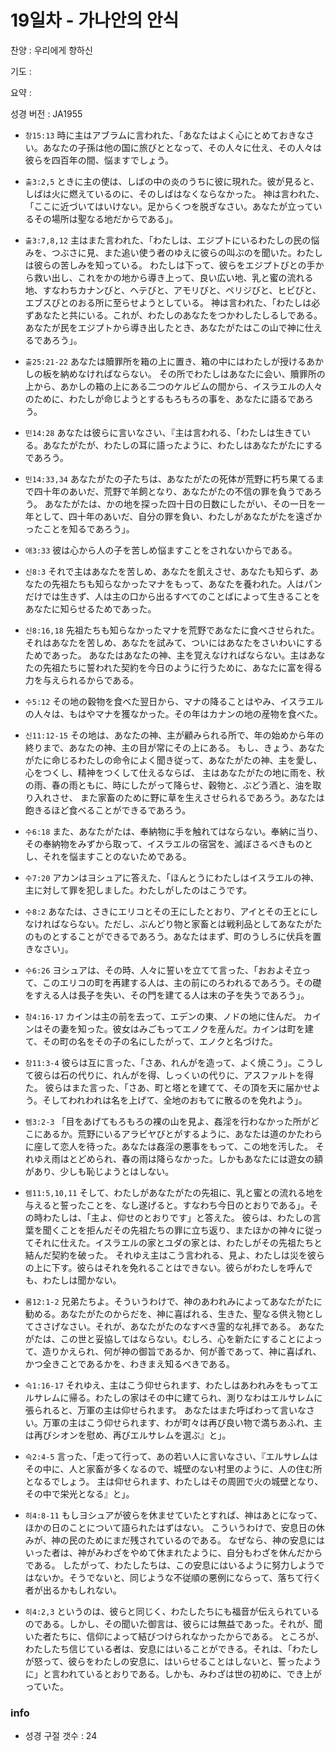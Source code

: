# 19일차 - 가나안의 안식

찬양 : 우리에게 향하신

기도 : 

요약 : 

성경 버전 : JA1955

- `창15:13` 時に主はアブラムに言われた、「あなたはよく心にとめておきなさい。あなたの子孫は他の国に旅びととなって、その人々に仕え、その人々は彼らを四百年の間、悩ますでしょう。

- `출3:2,5` ときに主の使は、しばの中の炎のうちに彼に現れた。彼が見ると、しばは火に燃えているのに、そのしばはなくならなかった。 神は言われた、「ここに近づいてはいけない。足からくつを脱ぎなさい。あなたが立っているその場所は聖なる地だからである」。

- `출3:7,8,12` 主はまた言われた、「わたしは、エジプトにいるわたしの民の悩みを、つぶさに見、また追い使う者のゆえに彼らの叫ぶのを聞いた。わたしは彼らの苦しみを知っている。 わたしは下って、彼らをエジプトびとの手から救い出し、これをかの地から導き上って、良い広い地、乳と蜜の流れる地、すなわちカナンびと、ヘテびと、アモリびと、ペリジびと、ヒビびと、エブスびとのおる所に至らせようとしている。 神は言われた、「わたしは必ずあなたと共にいる。これが、わたしのあなたをつかわしたしるしである。あなたが民をエジプトから導き出したとき、あなたがたはこの山で神に仕えるであろう」。

- `출25:21-22` あなたは贖罪所を箱の上に置き、箱の中にはわたしが授けるあかしの板を納めなければならない。 その所でわたしはあなたに会い、贖罪所の上から、あかしの箱の上にある二つのケルビムの間から、イスラエルの人々のために、わたしが命じようとするもろもろの事を、あなたに語るであろう。

- `민14:28` あなたは彼らに言いなさい、『主は言われる、「わたしは生きている。あなたがたが、わたしの耳に語ったように、わたしはあなたがたにするであろう。

- `민14:33,34` あなたがたの子たちは、あなたがたの死体が荒野に朽ち果てるまで四十年のあいだ、荒野で羊飼となり、あなたがたの不信の罪を負うであろう。 あなたがたは、かの地を探った四十日の日数にしたがい、その一日を一年として、四十年のあいだ、自分の罪を負い、わたしがあなたがたを遠ざかったことを知るであろう」。

- `애3:33` 彼は心から人の子を苦しめ悩ますことをされないからである。

- `신8:3` それで主はあなたを苦しめ、あなたを飢えさせ、あなたも知らず、あなたの先祖たちも知らなかったマナをもって、あなたを養われた。人はパンだけでは生きず、人は主の口から出るすべてのことばによって生きることをあなたに知らせるためであった。

- `신8:16,18` 先祖たちも知らなかったマナを荒野であなたに食べさせられた。それはあなたを苦しめ、あなたを試みて、ついにはあなたをさいわいにするためであった。 あなたはあなたの神、主を覚えなければならない。主はあなたの先祖たちに誓われた契約を今日のように行うために、あなたに富を得る力を与えられるからである。

- `수5:12` その地の穀物を食べた翌日から、マナの降ることはやみ、イスラエルの人々は、もはやマナを獲なかった。その年はカナンの地の産物を食べた。

- `신11:12-15` その地は、あなたの神、主が顧みられる所で、年の始めから年の終りまで、あなたの神、主の目が常にその上にある。 もし、きょう、あなたがたに命じるわたしの命令によく聞き従って、あなたがたの神、主を愛し、心をつくし、精神をつくして仕えるならば、 主はあなたがたの地に雨を、秋の雨、春の雨ともに、時にしたがって降らせ、穀物と、ぶどう酒と、油を取り入れさせ、 また家畜のために野に草を生えさせられるであろう。あなたは飽きるほど食べることができるであろう。

- `수6:18` また、あなたがたは、奉納物に手を触れてはならない。奉納に当り、その奉納物をみずから取って、イスラエルの宿営を、滅ぼさるべきものとし、それを悩ますことのないためである。

- `수7:20` アカンはヨシュアに答えた、「ほんとうにわたしはイスラエルの神、主に対して罪を犯しました。わたしがしたのはこうです。

- `수8:2` あなたは、さきにエリコとその王にしたとおり、アイとその王とにしなければならない。ただし、ぶんどり物と家畜とは戦利品としてあなたがたのものとすることができるであろう。あなたはまず、町のうしろに伏兵を置きなさい」。

- `수6:26` ヨシュアは、その時、人々に誓いを立てて言った、「おおよそ立って、このエリコの町を再建する人は、主の前にのろわれるであろう。その礎をすえる人は長子を失い、その門を建てる人は末の子を失うであろう」。

- `창4:16-17` カインは主の前を去って、エデンの東、ノドの地に住んだ。 カインはその妻を知った。彼女はみごもってエノクを産んだ。カインは町を建て、その町の名をその子の名にしたがって、エノクと名づけた。

- `창11:3-4` 彼らは互に言った、「さあ、れんがを造って、よく焼こう」。こうして彼らは石の代りに、れんがを得、しっくいの代りに、アスファルトを得た。 彼らはまた言った、「さあ、町と塔とを建てて、その頂を天に届かせよう。そしてわれわれは名を上げて、全地のおもてに散るのを免れよう」。

- `렘3:2-3` 「目をあげてもろもろの裸の山を見よ、姦淫を行わなかった所がどこにあるか。荒野にいるアラビヤびとがするように、あなたは道のかたわらに座して恋人を待った。あなたは姦淫の悪事をもって、この地を汚した。 それゆえ雨はとどめられ、春の雨は降らなかった。しかもあなたには遊女の額があり、少しも恥じようとはしない。

- `렘11:5,10,11` そして、わたしがあなたがたの先祖に、乳と蜜との流れる地を与えると誓ったことを、なし遂げると。すなわち今日のとおりである」。その時わたしは、「主よ、仰せのとおりです」と答えた。 彼らは、わたしの言葉を聞くことを拒んだその先祖たちの罪に立ち返り、またほかの神々に従ってそれに仕えた。イスラエルの家とユダの家とは、わたしがその先祖たちと結んだ契約を破った。 それゆえ主はこう言われる、見よ、わたしは災を彼らの上に下す。彼らはそれを免れることはできない。彼らがわたしを呼んでも、わたしは聞かない。

- `롬12:1-2` 兄弟たちよ。そういうわけで、神のあわれみによってあなたがたに勧める。あなたがたのからだを、神に喜ばれる、生きた、聖なる供え物としてささげなさい。それが、あなたがたのなすべき霊的な礼拝である。 あなたがたは、この世と妥協してはならない。むしろ、心を新たにすることによって、造りかえられ、何が神の御旨であるか、何が善であって、神に喜ばれ、かつ全きことであるかを、わきまえ知るべきである。

- `슥1:16-17` それゆえ、主はこう仰せられます、わたしはあわれみをもってエルサレムに帰る。わたしの家はその中に建てられ、測りなわはエルサレムに張られると、万軍の主は仰せられます。 あなたはまた呼ばわって言いなさい。万軍の主はこう仰せられます、わが町々は再び良い物で満ちあふれ、主は再びシオンを慰め、再びエルサレムを選ぶ』と」。

- `슥2:4-5` 言った、「走って行って、あの若い人に言いなさい、『エルサレムはその中に、人と家畜が多くなるので、城壁のない村里のように、人の住む所となるでしょう。 主は仰せられます、わたしはその周囲で火の城壁となり、その中で栄光となる』と」。

- `히4:8-11` もしヨシュアが彼らを休ませていたとすれば、神はあとになって、ほかの日のことについて語られたはずはない。 こういうわけで、安息日の休みが、神の民のためにまだ残されているのである。 なぜなら、神の安息にはいった者は、神がみわざをやめて休まれたように、自分もわざを休んだからである。 したがって、わたしたちは、この安息にはいるように努力しようではないか。そうでないと、同じような不従順の悪例にならって、落ちて行く者が出るかもしれない。

- `히4:2,3` というのは、彼らと同じく、わたしたちにも福音が伝えられているのである。しかし、その聞いた御言は、彼らには無益であった。それが、聞いた者たちに、信仰によって結びつけられなかったからである。 ところが、わたしたち信じている者は、安息にはいることができる。それは、「わたしが怒って、彼らをわたしの安息に、はいらせることはしないと、誓ったように」と言われているとおりである。しかも、みわざは世の初めに、でき上がっていた。

### info

- 성경 구절 갯수 : 24
